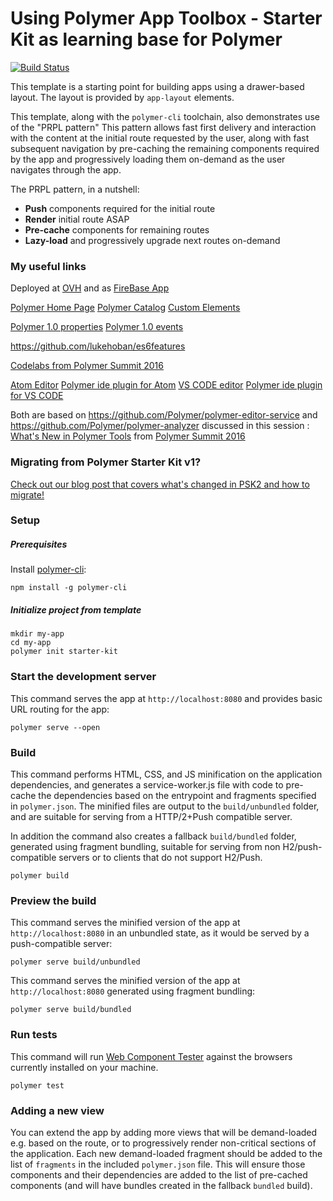 # Using Polymer App Toolbox - Starter Kit as learning base for Polymer 

[![Build Status](https://travis-ci.org/PolymerElements/polymer-starter-kit.svg?branch=master)](https://travis-ci.org/PolymerElements/polymer-starter-kit)

This template is a starting point for building apps using a drawer-based
layout. The layout is provided by `app-layout` elements.

This template, along with the `polymer-cli` toolchain, also demonstrates use
of the "PRPL pattern" This pattern allows fast first delivery and interaction with
the content at the initial route requested by the user, along with fast subsequent
navigation by pre-caching the remaining components required by the app and
progressively loading them on-demand as the user navigates through the app.

The PRPL pattern, in a nutshell:

* **Push** components required for the initial route
* **Render** initial route ASAP
* **Pre-cache** components for remaining routes
* **Lazy-load** and progressively upgrade next routes on-demand


### My useful links

Deployed at [OVH](https://gopolymer.trouvl.info/) and as [FireBase App](https://polymer-app-96b86.firebaseapp.com)


[Polymer Home Page](https://www.polymer-project.org/)
[Polymer Catalog](https://elements.polymer-project.org/)
[Custom Elements](https://customelements.io/)

[Polymer 1.0 properties](https://www.polymer-project.org/1.0/docs/devguide/properties)
[Polymer 1.0 events](https://www.polymer-project.org/1.0/docs/devguide/events)

https://github.com/lukehoban/es6features


[Codelabs from Polymer Summit 2016](https://codelabs.developers.google.com/polymer-summit-2016)

[Atom Editor](https://atom.io/)
[Polymer ide plugin for Atom](https://github.com/Polymer/atom-plugin)
[VS CODE editor](https://code.visualstudio.com/)
[Polymer ide plugin for VS CODE](https://github.com/Polymer/vscode-plugin)

Both are based on https://github.com/Polymer/polymer-editor-service and https://github.com/Polymer/polymer-analyzer
discussed in this session : [What's New in Polymer Tools](https://www.youtube.com/watch?v=guYHn0P8bKQ) 
from [Polymer Summit 2016](https://www.youtube.com/playlist?list=PLNYkxOF6rcICc687SxHQRuo9TVNOJelSZ)


### Migrating from Polymer Starter Kit v1?

[Check out our blog post that covers what's changed in PSK2 and how to migrate!](https://www.polymer-project.org/1.0/blog/2016-08-18-polymer-starter-kit-or-polymer-cli.html)

### Setup

##### Prerequisites

Install [polymer-cli](https://github.com/Polymer/polymer-cli):

    npm install -g polymer-cli

##### Initialize project from template

    mkdir my-app
    cd my-app
    polymer init starter-kit

### Start the development server

This command serves the app at `http://localhost:8080` and provides basic URL
routing for the app:

    polymer serve --open


### Build

This command performs HTML, CSS, and JS minification on the application
dependencies, and generates a service-worker.js file with code to pre-cache the
dependencies based on the entrypoint and fragments specified in `polymer.json`.
The minified files are output to the `build/unbundled` folder, and are suitable
for serving from a HTTP/2+Push compatible server.

In addition the command also creates a fallback `build/bundled` folder,
generated using fragment bundling, suitable for serving from non
H2/push-compatible servers or to clients that do not support H2/Push.

    polymer build

### Preview the build

This command serves the minified version of the app at `http://localhost:8080`
in an unbundled state, as it would be served by a push-compatible server:

    polymer serve build/unbundled

This command serves the minified version of the app at `http://localhost:8080`
generated using fragment bundling:

    polymer serve build/bundled

### Run tests

This command will run
[Web Component Tester](https://github.com/Polymer/web-component-tester) against the
browsers currently installed on your machine.

    polymer test

### Adding a new view

You can extend the app by adding more views that will be demand-loaded
e.g. based on the route, or to progressively render non-critical sections
of the application.  Each new demand-loaded fragment should be added to the
list of `fragments` in the included `polymer.json` file.  This will ensure
those components and their dependencies are added to the list of pre-cached
components (and will have bundles created in the fallback `bundled` build).